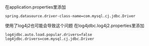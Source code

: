 在application.properties里添加

    spring.datasource.driver-class-name=com.mysql.cj.jdbc.Driver

使用了log4j2也可能会导致这个问题
在log4jdbc.log4j2.properties里添加

    log4jdbc.auto.load.popular.drivers=false
    log4jdbc.drivers=com.mysql.cj.jdbc.Driver